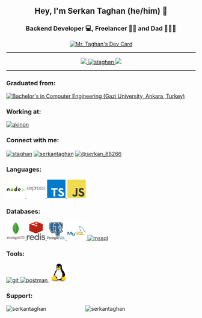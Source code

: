 <h2 align="center">Hey, I'm Serkan Taghan (he/him) 👋</h2>
<h3 align="center"> Backend Developer 💻, Freelancer 👨‍💻 and Dad 👨‍👩‍👦 </h3>

<p align="center">
    <a href="https://app.daily.dev/staghan"><img src="https://api.daily.dev/devcards/8ab44ee609684ae3bd385c3ada79b503.png?r=rzt" width="300" alt="Mr. Taghan's Dev Card"/></a>
</p>

---

<p align="center">
<a href="https://github.com/staghan">
  <img height="180em" src="https://github-readme-stats.vercel.app/api?username=staghan&show_icons=true&theme=algolia&include_all_commits=true&count_private=true"/>
  <img height="180em" src="https://github-readme-streak-stats.herokuapp.com/?user=staghan&theme=algolia" alt="staghan" />
  <img height="180em" src="https://github-readme-stats.vercel.app/api/top-langs/?username=staghan&theme=algolia"/>
</a>
</p>

---

<h3 align="left">Graduated from:</h3>
<p align="left">
<a href="https://gazi.edu.tr" target="_blank" rel="noreferrer"> <img src="https://gazi.edu.tr/frontend/img/logolar/homeLogo.png" alt="Bachelor's in Computer Engineering (Gazi University, Ankara, Turkey)
" width="50" height="50"/> </a>
</p>

<h3 align="left">Working at:</h3>
<p align="left">
<a href="https://akinon.com" target="_blank" rel="noreferrer"> <img src="https://www.akinon.com/static/img/akinon-header.svg" alt="akinon" width="120" height="50"/> </a>
</p>

<h3 align="left">Connect with me:</h3>
<p align="left">
<a href="https://linkedin.com/in/staghan" target="blank"><img align="center" src="https://raw.githubusercontent.com/rahuldkjain/github-profile-readme-generator/master/src/images/icons/Social/linked-in-alt.svg" alt="staghan" height="30" width="50" /></a>
<a href="https://instagram.com/serkantaghan" target="blank"><img align="center" src="https://raw.githubusercontent.com/rahuldkjain/github-profile-readme-generator/master/src/images/icons/Social/instagram.svg" alt="serkantaghan" height="30" width="50" /></a>
<a href="https://medium.com/@serkan_88266" target="blank"><img align="center" src="https://raw.githubusercontent.com/rahuldkjain/github-profile-readme-generator/master/src/images/icons/Social/medium.svg" alt="@serkan_88266" height="30" width="50" /></a>
</p>

<h3 align="left">Languages:</h3>
<p align="left"> 
  <a href="https://nodejs.org" target="_blank" rel="noreferrer"> <img src="https://raw.githubusercontent.com/devicons/devicon/master/icons/nodejs/nodejs-original-wordmark.svg" alt="nodejs" width="50" height="50"/> </a> 
  <a href="https://expressjs.com" target="_blank" rel="noreferrer"> <img src="https://raw.githubusercontent.com/devicons/devicon/master/icons/express/express-original-wordmark.svg" alt="express" width="50" height="50"/> </a>
  <a href="https://www.typescriptlang.org/" target="_blank" rel="noreferrer"> <img src="https://raw.githubusercontent.com/devicons/devicon/master/icons/typescript/typescript-original.svg" alt="typescript" width="50" height="50"/> </a>
  <a href="https://developer.mozilla.org/en-US/docs/Web/JavaScript" target="_blank" rel="noreferrer"> <img src="https://raw.githubusercontent.com/devicons/devicon/master/icons/javascript/javascript-original.svg" alt="javascript" width="50" height="50"/> </a>
</p>

<h3 align="left">Databases:</h3>
<p align="left"> 
  <a href="https://www.mongodb.com/" target="_blank" rel="noreferrer"> <img src="https://raw.githubusercontent.com/devicons/devicon/master/icons/mongodb/mongodb-original-wordmark.svg" alt="mongodb" width="50" height="50"/> </a>
  <a href="https://redis.io" target="_blank" rel="noreferrer"> <img src="https://raw.githubusercontent.com/devicons/devicon/master/icons/redis/redis-original-wordmark.svg" alt="redis" width="50" height="50"/> </a> 
  <a href="https://www.postgresql.org" target="_blank" rel="noreferrer"> <img src="https://raw.githubusercontent.com/devicons/devicon/master/icons/postgresql/postgresql-original-wordmark.svg" alt="postgresql" width="50" height="50"/> </a> 
  <a href="https://www.mysql.com/" target="_blank" rel="noreferrer"> <img src="https://raw.githubusercontent.com/devicons/devicon/master/icons/mysql/mysql-original-wordmark.svg" alt="mysql" width="50" height="50"/> </a>  
  <a href="https://www.microsoft.com/en-us/sql-server" target="_blank" rel="noreferrer"> <img src="https://www.svgrepo.com/show/303229/microsoft-sql-server-logo.svg" alt="mssql" width="50" height="50"/> </a> 

</p>

<h3 align="left">Tools:</h3>
<p align="left"> 
  <a href="https://git-scm.com/" target="_blank" rel="noreferrer"> <img src="https://www.vectorlogo.zone/logos/git-scm/git-scm-icon.svg" alt="git" width="50" height="50"/> </a> 
  <a href="https://postman.com" target="_blank" rel="noreferrer"> <img src="https://www.vectorlogo.zone/logos/getpostman/getpostman-icon.svg" alt="postman" width="50" height="50"/> </a> 
  <a href="https://www.linux.org/" target="_blank" rel="noreferrer"> <img src="https://raw.githubusercontent.com/devicons/devicon/master/icons/linux/linux-original.svg" alt="linux" width="50" height="50"/> </a> 

</p>

<h3 align="left">Support:</h3>
<p>
  <a href="https://www.buymeacoffee.com/serkantaghan"> <img align="left" src="https://cdn.buymeacoffee.com/buttons/v2/default-yellow.png" height="50" width="210" alt="serkantaghan" /></a>
  <a href="https://ko-fi.com/serkantaghan"> <img align="left" src="https://cdn.ko-fi.com/cdn/kofi3.png?v=3" height="50" width="210" alt="serkantaghan" /></a>
</p>
<br><br>


